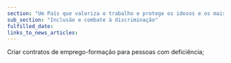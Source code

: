 ```yaml
---
section: "Um País que valoriza o trabalho e protege os idosos e os mais vulneráveis"
sub_section: "Inclusão e combate à discriminação"
fulfilled_date:
links_to_news_articles:
---
```


Criar contratos de emprego-formação para pessoas com deficiência;